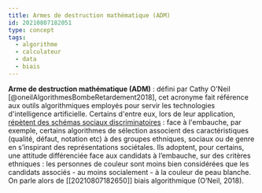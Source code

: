 ```yaml
---
title: Armes de destruction mathématique (ADM)
id: 20210807182051
type: concept
tags:
  - algorithme
  - calculateur
  - data
  - biais
---
```

          

**Arme de destruction mathématique (ADM)** : défini par Cathy O'Neil [@oneilAlgorithmesBombeRetardement2018], cet acronyme fait référence aux outils algorithmiques employés pour servir les technologies d'intelligence artificielle. Certains d'entre eux, lors de leur application, [répètent des schémas sociaux discriminatoires](https://www.lemonde.fr/pixels/article/2018/11/07/cathy-o-neil-les-algorithmes-exacerbent-les-inegalites_5380202_4408996.html) : face à l'embauche, par exemple, certains algorithmes de sélection associent des caractéristiques (qualité, défaut, notation etc) à des groupes ethniques, sociaux ou de genre en s’inspirant des représentations sociétales. Ils adoptent, pour certains, une attitude différenciée face aux candidats à l’embauche, sur des critères ethniques : les personnes de couleur sont moins bien considérées que les candidats associés - au moins socialement - à la couleur de peau blanche. On parle alors de [[20210807182650]] biais  algorithmique (O’Neil, 2018).



